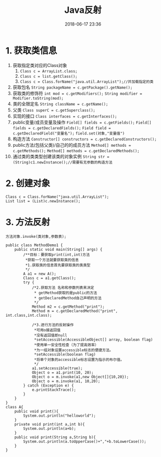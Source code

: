 ﻿---
title: Java反射
date: 2018-06-17 23:36
tags: JAVA
---

# 1. 获取类信息

<!-- more -->

1. 获取指定类对应的Class对象
    1. `Class c = ArrayList.class;`
    2. `Class c = list.getClass();`
    3. `Class c = Class.forName("java.util.ArrayList");//并加载指定的类`
2. 获取包名
`String packageName = c.getPackage().getName();`
3. 获取类的修饰符
`int mod = c.getModifiers();`
`String modifier = Modifier.toString(mod);`
4. 类的全限定名
`String className = c.getName();`
5. 父类
`Class superC = c.getSuperclass();`
6. 实现的接口
`Class interfaces = c.getInterfaces();`
7. public变量/成员变量及操作
`Field[] fields = c.getFields();`
`Field[] fields = c.getDeclaredFields();`
`Field field = c.getDeclaredField("变量名");`
`field.set(对象,"变量值")`
8. 构造方法
`Constructor[] constructors = c.getDeclaredConstructors();`
9. public方法(包括父类)/自己的的成员方法
`Method[] methods = c.getMethods();`
`Method[] methods = c.getDeclaredMethods();`
10. 通过类的类类型创建该类的对象实例
`String str = (String)c1.newInstance();//需要有无参数的构造方法`

# 2. 创建对象
```
Class c = Class.forName("java.util.ArrayList");
List list = (List)c.newInstance();
```

# 3. 方法反射
`方法对象.invoke(类对象,参数表);`
```
public class MethodDemo1 {
	public static void main(String[] args) {
        /**目标：要获取print(int,int)方法
         *获取一个方法就要获取类的信息
         *1.获取类的信息首先要获取类的类类型
         */
		A a1 = new A();
		Class c = a1.getClass();
        try {
            /*2.获取方法 名称和参数列表来决定  
             * getMethod获取的是public的方法
             * getDeclaredMethod自己声明的方法
             */
			Method m2 = c.getMethod("print");
            Method m = c.getDeclaredMethod("print", int.class,int.class);
	    	
            /*3.进行方法的反射操作
             *可用o接返回值
             *没有返回值即null
             *setAccessible(AccessibleObject[] array, boolean flag) 
             *使用单一安全性检查（为了提高效率）
             *为一组对象设置accessible标志的便捷方法。
             *setAccessible(boolean flag) 
             *将单个对象的accessible标志设置为指示的布尔值。
             */
            a1.setAccessible(true);
            Object o = a1.print(10, 20);
            Object o = m.invoke(a1,new Object[]{10,20});
            Object o = m.invoke(a1, 10,20);
		} catch (Exception e) {
			e.printStackTrace();
		}
	}
}
class A{
	public void print(){
		System.out.println("helloworld");
	}
	private void print(int a,int b){
		System.out.println(a+b);
	}
	public void print(String a,String b){
		System.out.println(a.toUpperCase()+","+b.toLowerCase());
	}
}
```




